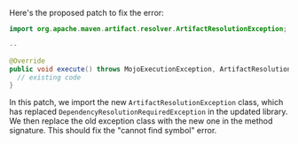 Here's the proposed patch to fix the error:

```java
import org.apache.maven.artifact.resolver.ArtifactResolutionException;

--

@Override
public void execute() throws MojoExecutionException, ArtifactResolutionException {
  // existing code
}
```

In this patch, we import the new `ArtifactResolutionException` class, which has replaced `DependencyResolutionRequiredException` in the updated library. We then replace the old exception class with the new one in the method signature. This should fix the "cannot find symbol" error.